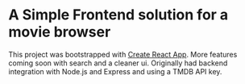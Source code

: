 # A Simple Frontend solution for a movie browser
This project was bootstrapped with [Create React App](https://github.com/facebook/create-react-app). More features coming soon with search and a cleaner ui. Originally had backend integration with Node.js and Express and using a TMDB API key.

